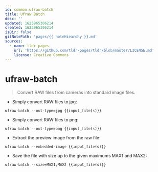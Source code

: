 ```yaml
---
id: common.ufraw-batch
title: Ufraw Batch
desc: ''
updated: 1623965306214
created: 1623965306214
isDir: false
gitNotePath: 'pages/{{ noteHiearchy }}.md'
sources:
  - name: tldr-pages
    url: 'https://github.com/tldr-pages/tldr/blob/master/LICENSE.md'
    license: Creative Commons
---
```

# ufraw-batch

> Convert RAW files from cameras into standard image files.

- Simply convert RAW files to jpg:

`ufraw-batch --out-type=jpg {{input_file(s)}}`

- Simply convert RAW files to png:

`ufraw-batch --out-type=png {{input_file(s)}}`

- Extract the preview image from the raw file:

`ufraw-batch --embedded-image {{input_file(s)}}`

- Save the file with size up to the given maximums MAX1 and MAX2:

`ufraw-batch --size=MAX1,MAX2 {{input_file(s)}}`

